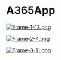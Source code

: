 # A365App
[![Frame-1-13.png](https://i.postimg.cc/L4jJdLg4/Frame-1-13.png)](https://postimg.cc/DmyvLWcR)

[![Frame-2-4.png](https://i.postimg.cc/wTRK7QHL/Frame-2-4.png)](https://postimg.cc/VdwZhMJk)

[![Frame-3-11.png](https://i.postimg.cc/mDCf2KqP/Frame-3-11.png)](https://postimg.cc/cgx5FkdW)
